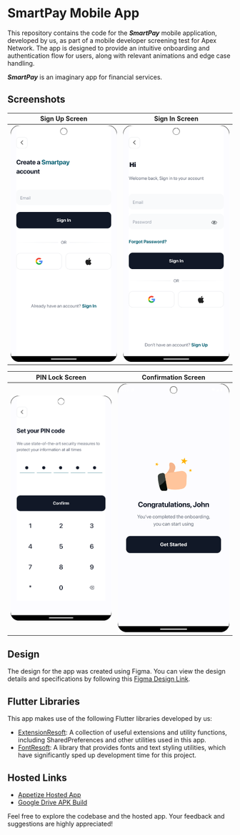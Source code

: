 # SmartPay Mobile App

This repository contains the code for the **_SmartPay_** mobile application, 
developed by us, as part of a mobile developer screening test for Apex Network. 
The app is designed to provide an intuitive onboarding and authentication flow for users, 
along with relevant animations and edge case handling.

**_SmartPay_** is an imaginary app for financial services.

## Screenshots

| Sign Up Screen                                                                                                       | Sign In Screen                                                                                                       |
|----------------------------------------------------------------------------------------------------------------------|----------------------------------------------------------------------------------------------------------------------|
| ![Sign Up Screen](https://github.com/kenresoft/smart_pay_mobile/blob/master/screenshots/sign_up_screen.png?raw=true) | ![Sign In Screen](https://github.com/kenresoft/smart_pay_mobile/blob/master/screenshots/sign_in_screen.png?raw=true) |

| PIN Lock Screen                                                                                                   | Confirmation Screen                                                                                                            |
|-------------------------------------------------------------------------------------------------------------------|--------------------------------------------------------------------------------------------------------------------------------|
| ![PIN Lock Screen](https://github.com/kenresoft/smart_pay_mobile/blob/master/screenshots/pin_screen.png?raw=true) | ![Confirmation Screen](https://github.com/kenresoft/smart_pay_mobile/blob/master/screenshots/confirmation_screen.png?raw=true) |


## Design

The design for the app was created using Figma. You can view the design details and specifications by following this [Figma Design Link](https://www.figma.com/file/1B4YlbWN5iqdKrPQE4ycaK/Smart-pay).

## Flutter Libraries

This app makes use of the following Flutter libraries developed by us:

- [ExtensionResoft](https://pub.dev/packages/extensionresoft): A collection of useful extensions and utility functions, including SharedPreferences and other utilities used in this app.
- [FontResoft](https://pub.dev/packages/fontresoft): A library that provides fonts and text styling utilities, which have significantly sped up development time for this project.

## Hosted Links

- [Appetize Hosted App](https://appetize.io/app/qk6zisrpwk35lq56i2cbqxcij4)
- [Google Drive APK Build](https://drive.google.com/file/d/1uoo3QHAer89FIX9ujevC0_MkK1xH-nqc/view)

Feel free to explore the codebase and the hosted app. Your feedback and suggestions are highly appreciated!

